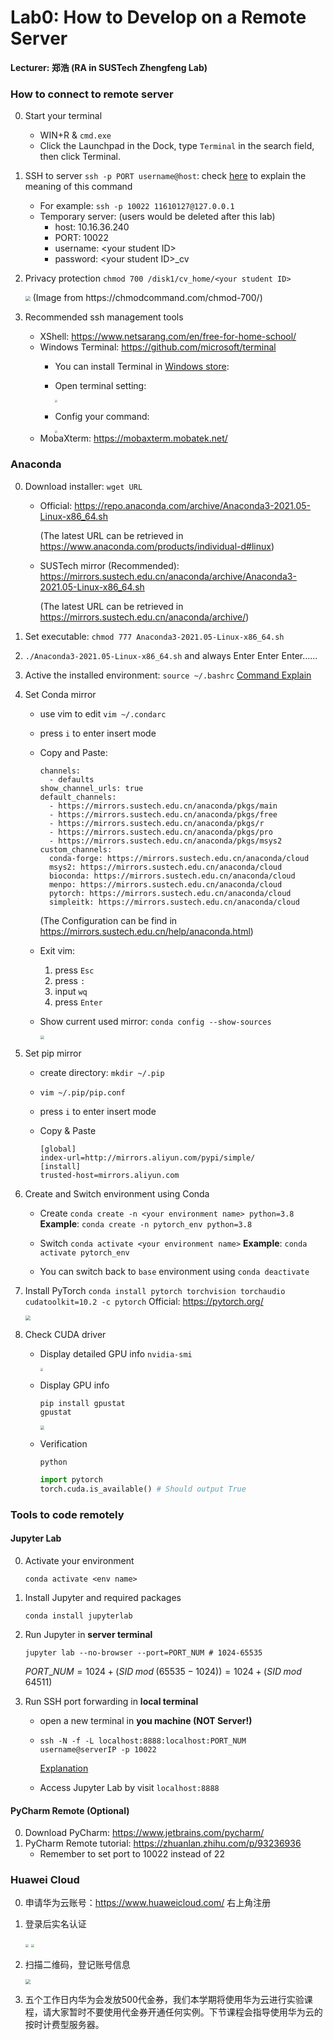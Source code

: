 # Lab0: How to Develop on a Remote Server

**Lecturer: 郑浩 (RA in SUSTech Zhengfeng Lab)**

### How to connect to remote server

0. Start your terminal
   - WIN+R & `cmd.exe`
   - Click the Launchpad in the Dock, type `Terminal` in the search field, then click Terminal.

1. SSH to server
   `ssh -p PORT username@host`: check [here](https://explainshell.com/explain?cmd=ssh+-p+PORT+username%40host) to explain the meaning of this command
   - For example: `ssh -p 10022 11610127@127.0.0.1`
   - Temporary server: (users would be deleted after this lab)
     - host: 10.16.36.240
     - PORT: 10022
     - username: \<your student ID\>
     - password: \<your student ID\>_cv
   
2. Privacy protection
   `chmod 700 /disk1/cv_home/<your student ID>`
   
   <img src="image\lab0\Snipaste_2021-09-07_20-30-38.png" style="zoom:50%;" />
   (Image from https://chmodcommand.com/chmod-700/)
   
3. Recommended ssh management tools

   - XShell: https://www.netsarang.com/en/free-for-home-school/
   - Windows Terminal: https://github.com/microsoft/terminal
     - You can install Terminal in [Windows store](https://aka.ms/terminal): 
     - Open terminal setting:

       <img src="image\lab0\Snipaste_2021-09-07_20-46-31.jpg" style="zoom:25%;" />
     - Config your command:

       <img src="image\lab0\Snipaste_2021-09-07_20-45-43.jpg" style="zoom:25%;" />
   - MobaXterm: https://mobaxterm.mobatek.net/


### Anaconda

0. Download installer: `wget URL`

   - Official: https://repo.anaconda.com/archive/Anaconda3-2021.05-Linux-x86_64.sh
     
     (The latest URL can be retrieved in https://www.anaconda.com/products/individual-d#linux)
   - SUSTech mirror (Recommended): 
     https://mirrors.sustech.edu.cn/anaconda/archive/Anaconda3-2021.05-Linux-x86_64.sh
     
     (The latest URL can be retrieved in https://mirrors.sustech.edu.cn/anaconda/archive/)

1. Set executable: `chmod 777 Anaconda3-2021.05-Linux-x86_64.sh`

2. `./Anaconda3-2021.05-Linux-x86_64.sh` and always Enter Enter Enter......

3.  Active the installed environment: `source ~/.bashrc`  [Command Explain](https://explainshell.com/explain?cmd=ssh+-p+PORT+username%40host) 

4. Set Conda mirror

   - use vim to edit `vim ~/.condarc`

   - press `i` to enter insert mode

   - Copy and Paste:

     ```
     channels:
       - defaults
     show_channel_urls: true
     default_channels:
       - https://mirrors.sustech.edu.cn/anaconda/pkgs/main
       - https://mirrors.sustech.edu.cn/anaconda/pkgs/free
       - https://mirrors.sustech.edu.cn/anaconda/pkgs/r
       - https://mirrors.sustech.edu.cn/anaconda/pkgs/pro
       - https://mirrors.sustech.edu.cn/anaconda/pkgs/msys2
     custom_channels:
       conda-forge: https://mirrors.sustech.edu.cn/anaconda/cloud
       msys2: https://mirrors.sustech.edu.cn/anaconda/cloud
       bioconda: https://mirrors.sustech.edu.cn/anaconda/cloud
       menpo: https://mirrors.sustech.edu.cn/anaconda/cloud
       pytorch: https://mirrors.sustech.edu.cn/anaconda/cloud
       simpleitk: https://mirrors.sustech.edu.cn/anaconda/cloud
     ```

     (The Configuration can be find in https://mirrors.sustech.edu.cn/help/anaconda.html)

   - Exit vim:
     1. press `Esc`
     2. press `:`
     3. input `wq`
     4. press `Enter`
     
   - Show current used mirror: `conda config --show-sources`

     <img src="image\lab0\Snipaste_2021-09-07_21-18-39.png" style="zoom:43%;" />

5. Set pip mirror

   - create directory: `mkdir ~/.pip`

   - `vim ~/.pip/pip.conf`

   - press `i` to enter insert mode

   - Copy & Paste

     ```
     [global]
     index-url=http://mirrors.aliyun.com/pypi/simple/
     [install]
     trusted-host=mirrors.aliyun.com
     ```

6. Create and Switch environment using Conda

   - Create `conda create -n <your environment name> python=3.8`
     **Example**: `conda create -n pytorch_env python=3.8`

   - Switch `conda activate <your environment name>`
     **Example**: `conda activate pytorch_env`

   - You can switch back to `base` environment using `conda deactivate`

7. Install PyTorch
   `conda install pytorch torchvision torchaudio cudatoolkit=10.2 -c pytorch`
   Official: https://pytorch.org/

   <img src="image\lab0\Snipaste_2021-09-07_21-21-39.png" style="zoom: 50%;" />

8. Check CUDA driver

   - Display detailed GPU info
     `nvidia-smi`

     <img src="image\lab0\Snipaste_2021-09-07_21-24-32.png" style="zoom:30%;" />

   - Display GPU info
     ```shell
     pip install gpustat
     gpustat
     ```

     <img src="image\lab0\Snipaste_2021-09-07_21-26-42.png" style="zoom:43%;"/>

   - Verification

     `python`

     ```python
     import pytorch
     torch.cuda.is_available() # Should output True
     ```



### Tools to code remotely

#### Jupyter Lab

0. Activate your environment

   ```shell
   conda activate <env name>
   ```

1. Install Jupyter and required packages

   ```shell
   conda install jupyterlab 
   ```

2. Run Jupyter in **server terminal**

   ```shell
   jupyter lab --no-browser --port=PORT_NUM # 1024-65535
   ```

   $PORT\_NUM = 1024 + (SID \; mod \; (65535 - 1024)) = 1024 + (SID \; mod \; 64511)$

3. Run SSH port forwarding in **local terminal**

   - open a new terminal in **you machine (NOT Server!)**

   - ```shell
     ssh -N -f -L localhost:8888:localhost:PORT_NUM username@serverIP -p 10022
     ```

     [Explanation](https://explainshell.com/explain?cmd=ssh+-N+-f+-L+localhost%3A8888%3Alocalhost%3APORT_NUM+username%40serverIP+-p+10022#) 

   -   Access Jupyter Lab by visit `localhost:8888`



#### PyCharm Remote (Optional)

0. Download PyCharm: https://www.jetbrains.com/pycharm/
1. PyCharm Remote tutorial: https://zhuanlan.zhihu.com/p/93236936
   - Remember to set port to 10022 instead of 22



### Huawei Cloud

0. 申请华为云账号：https://www.huaweicloud.com/ 右上角注册
1. 登录后实名认证

   <img src="image\lab0\Snipaste_2021-09-07_21-57-04.png" style="zoom:33%;" />

   <img src="image\lab0\Snipaste_2021-09-07_22-06-19.png" style="zoom:33%;" />
2. 扫描二维码，登记账号信息

   <img src="image\lab0\unnamed.png" style="zoom: 50%;" />
3. 五个工作日内华为会发放500代金券，我们本学期将使用华为云进行实验课程，请大家暂时不要使用代金券开通任何实例。下节课程会指导使用华为云的按时计费型服务器。

